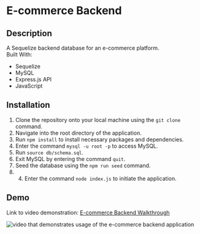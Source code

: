 # E-commerce Backend
## Description
A Sequelize backend database for an e-commerce platform. <br />
Built With:
* Sequelize
* MySQL
* Express.js API
* JavaScript

## Installation
1. Clone the repository onto your local machine using the `git clone` command.
2. Navigate into the root directory of the application.
3. Run `npm install` to install necessary packages and dependencies.
4. Enter the command `mysql -u root -p` to access MySQL.
5. Run `source db/schema.sql`.
6. Exit MySQL by entering the command `quit`.
7. Seed the database using the `npm run seed` command.
8. 4. Enter the command `node index.js` to initiate the application. 

## Demo
Link to video demonstration: [E-commerce Backend Walkthrough](https://drive.google.com/file/d/1D78CbnuF8WIhMwA7K46OMcghh56p7hf4/view?usp=sharing)

![video that demonstrates usage of the e-commerce backend application](images/ecommerce-backend-walkthrough.gif)
